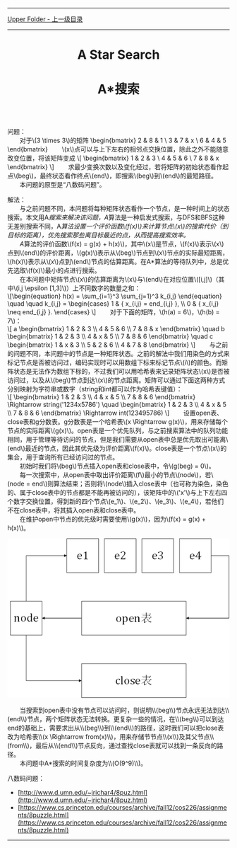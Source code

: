 <script type="text/javascript" async src="//cdn.bootcss.com/mathjax/2.7.0/MathJax.js?config=TeX-AMS-MML_HTMLorMML"></script>
<script type="text/javascript" async src="https://cdnjs.cloudflare.com/ajax/libs/mathjax/2.7.1/MathJax.js?config=TeX-MML-AM_CHTML"></script>


--------
[Upper Folder - 上一级目录](../)


--------
<h1 align="center"> A Star Search </h1>
<h1 align="center"> A*搜索 </h1>
<br>
<br>

问题：<br>
&emsp;&emsp;对于\\(3 \times 3\\)的矩阵
\\begin{bmatrix}
2 & 8 & 1 \\
3 & 7 & x \\
6 & 4 & 5
\\end{bmatrix}
&emsp;&emsp;\\(x\\)点可以与上下左右的相邻点交换位置，除此之外不能随意改变位置，将该矩阵变成
\\[
\begin{bmatrix}
1 & 2 & 3 \\
4 & 5 & 6 \\
7 & 8 & x
\end{bmatrix}
\\]
&emsp;&emsp;求最少变换次数以及变化经过，若将矩阵的初始状态看作起点\\(beg\\)，最终状态看作终点\\(end\\)，即搜索\\(beg\\)到\\(end\\)的最短路径。 <br>
&emsp;&emsp;本问题的原型是“八数码问题”。 <br>

解法： <br>
&emsp;&emsp;与之前问题不同，本问题将每种矩阵状态看作一个节点，是一种时间上的状态搜索。本文用A*搜索来解决该问题，A*算法是一种启发式搜索，与DFS和BFS这种无差别搜索不同，A*算法设置一个评价函数\\(f(x)\\)来计算节点\\(x\\)的搜索代价（到目标的距离），优先搜索那些离目标最近的点，从而提高搜索效率。 <br>
&emsp;&emsp;A*算法的评价函数\\(f(x) = g(x) + h(x)\\)，其中\\(x\\)是节点，\\(f(x)\\)表示\\(x\\)点到\\(end\\)的评价距离，\\(g(x)\\)表示从\\(beg\\)节点到\\(x\\)节点的实际最短距离，\\(h(x)\\)表示从\\(x\\)点到\\(end\\)节点的估算距离。在A*算法的等待队列中，总是优先选取\\(f(x)\\)最小的点进行搜索。 <br>
&emsp;&emsp;在本问题中矩阵节点\\(x\\)的估算距离为\\(x\\)与\\(end\\)在对应位置\\([i,j]\\)（其中\\(i,j \epsilon [1,3]\\)）上不同数字的数量之和： <br>
\\[\begin{equation}
h(x) = \sum_{i=1}^3 \sum_{j=1}^3 k_{i,j}
\end{equation} \quad \quad
k_{i,j} =
\begin{cases}
1 & { x_{i,j} = end_{i,j} }, \\\\
0 & { x_{i,j} \neq end_{i,j} }.
\end{cases}
\\]
&emsp;&emsp;对于下面的矩阵，\\(h(a) = 6\\)，\\(h(b) = 7\\)： <br>
\\[
a
\begin{bmatrix}
1 & 2 & 3 \\\\
4 & 5 & 6 \\\\
7 & 8 & x
\end{bmatrix}
\quad
b
\begin{bmatrix}
1 & 2 & 3 \\\\
4 & x & 5 \\\\
7 & 8 & 6
\end{bmatrix}
\quad
c
\begin{bmatrix}
1 & x & 3 \\\\
5 & 2 & 6 \\\\
4 & 7 & 8
\end{bmatrix}
\\]
&emsp;&emsp;与之前的问题不同，本问题中的节点是一种矩阵状态。之前的解法中我们用染色的方式来标记节点是否被访问过，编码实现时可以用数组下标来标记节点\\(i\\)的颜色。而矩阵状态是无法作为数组下标的，不过我们可以用哈希表来记录矩阵状态\\(x\\)是否被访问过，以及从\\(beg\\)节点到达\\(x\\)的节点距离。矩阵可以通过下面这两种方式分别映射为字符串或数字（string和int都可以作为哈希表键值）： <br>
\\[
\begin{bmatrix}
1 & 2 & 3 \\\\
4 & x & 5 \\\\
7 & 8 & 6
\end{bmatrix}
\Rightarrow
string('1234x5786')
\quad
\begin{bmatrix}
1 & 2 & 3 \\\\
4 & x & 5 \\\\
7 & 8 & 6
\end{bmatrix}
\Rightarrow
int(123495786)
\\]
&emsp;&emsp;设置open表、close表和g分数表。g分数表是一个哈希表\\(x \Rightarrow g(x)\\)，用来存储每个节点的实际距离\\(g(x)\\)。open表是一个优先队列，与之前搜索算法中的队列功能相同，用于管理等待访问的节点，但是我们需要从open表中总是优先取出可能离\\(end\\)最近的节点，因此其优先级为评价距离\\(f(x)\\)。close表是一个节点\\(x\\)的集合，用于查询所有已经访问过的节点。 <br>
&emsp;&emsp;初始时我们将\\(beg\\)节点插入open表和close表中，令\\(g(beg) = 0\\)。 <br>
&emsp;&emsp;每一次搜索中，从open表中取出评价距离\\(f\\)最小的节点\\(node\\)，若\\(node = end\\)则算法结束；否则将\\(node\\)插入close表中（也可称为染色，染色的、属于close表中的节点都是不能再被访问的），该矩阵中的\\('x'\\)与上下左右四个数字交换位置，得到新的四个节点\\(e_1\\)、\\(e_2\\)、\\(e_3\\)、\\(e_4\\)，若他们不在close表中，将其插入open表和close表中。 <br>
&emsp;&emsp;在维护open中节点的优先级时需要使用\\(g(x)\\)，因为\\(f(x) = g(x) + h(x)\\)。 <br>
<p align="center"><img src="../res/AStarSearch1.png" /></p>
&emsp;&emsp;当搜索到open表中没有节点可以访问时，则说明\\(beg\\)节点永远无法到达\\(end\\)节点，两个矩阵状态无法转换。更复杂一些的情况，在\\(beg\\)可以到达end的基础上，需要求出从\\(beg\\)到\\(end\\)的路径，这时我们可以把close表改为哈希表\\(x \Rightarrow from(x)\\)，用来存储节节点\\(x\\)及其父节点\\(from\\)，最后从\\(end\\)节点反向，通过查找close表就可以找到一条反向的路径。 <br>
&emsp;&emsp;本问题中A*搜索的时间复杂度为\\(O(9^9)\\)。 <br>

八数码问题： <br>
* [http://www.d.umn.edu/~jrichar4/8puz.html](http://www.d.umn.edu/~jrichar4/8puz.html)
* [https://www.cs.princeton.edu/courses/archive/fall12/cos226/assignments/8puzzle.html](https://www.cs.princeton.edu/courses/archive/fall12/cos226/assignments/8puzzle.html)


--------
